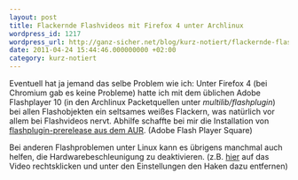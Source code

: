 ```yaml
---
layout: post
title: Flackernde Flashvideos mit Firefox 4 unter Archlinux
wordpress_id: 1217
wordpress_url: http://ganz-sicher.net/blog/kurz-notiert/flackernde-flashvideos-mit-firefox-4-unter-archlinux/
date: 2011-04-24 15:44:46.000000000 +02:00
category: kurz-notiert
---
```

<p>Eventuell hat ja jemand das selbe Problem wie ich: Unter Firefox 4 (bei Chromium gab es keine Probleme) hatte ich mit dem &uuml;blichen Adobe Flashplayer 10 (in den Archlinux Packetquellen unter <em>multilib/flashplugin</em>) bei allen Flashobjekten ein seltsames wei&szlig;es Flackern, was nat&uuml;rlich vor allem bei Flashvideos nervt. Abhilfe schaffte bei mir die Installation von <a href="https://aur.archlinux.org/packages.php?ID=32072">flashplugin-prerelease aus dem AUR</a>. (<span class="f3">Adobe Flash Player Square</span>)

Bei anderen Flashproblemen unter Linux kann es &uuml;brigens manchmal auch helfen, die Hardwarebeschleunigung zu deaktivieren. (z.B. <a href="http://www.youtube.com/swf_test.html">hier</a> auf das Video rechtsklicken und unter den Einstellungen den Haken dazu entfernen)

&nbsp;</p>
